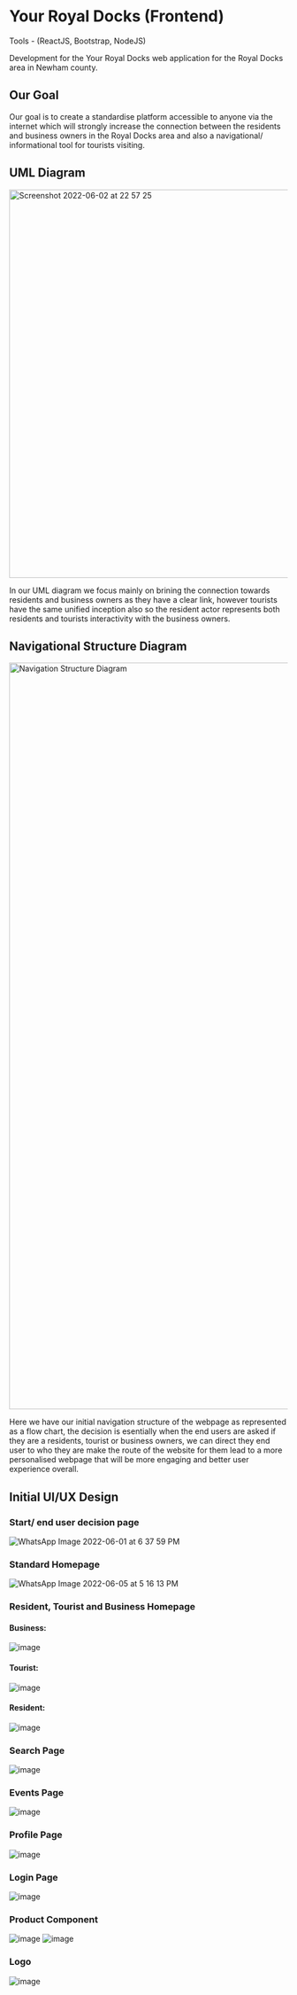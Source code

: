 # Your Royal Docks (Frontend)
Tools - (ReactJS, Bootstrap, NodeJS)

Development for the Your Royal Docks web application for the Royal Docks area in Newham county.

## Our Goal
Our goal is to create a standardise platform accessible to anyone via the internet which will strongly increase the connection between the residents and business owners in the Royal Docks area and also a navigational/ informational tool for tourists visiting.

## UML Diagram

<img width="701" alt="Screenshot 2022-06-02 at 22 57 25" src="https://user-images.githubusercontent.com/77361838/171745218-f8cd5ce6-18cf-4de8-9cf1-c8259d4cabbf.png">

In our UML diagram we focus mainly on brining the connection towards residents and business owners as they have a clear link, however tourists have the same unified inception also so the resident actor represents both residents and tourists interactivity with the business owners.

## Navigational Structure Diagram 

<img width="1348" alt="Navigation Structure Diagram" src="https://user-images.githubusercontent.com/77361838/171745512-6bd84b28-13cd-4aef-a203-9560c3b72fc0.png">

Here we have our initial navigation structure of the webpage as represented as a flow chart, the decision is esentially when the end users are asked if they are a residents, tourist or business owners, we can direct they end user to who they are make the route of the website for them lead to a more personalised webpage that will be more engaging and better user experience overall. 

## Initial UI/UX Design

### Start/ end user decision page

![WhatsApp Image 2022-06-01 at 6 37 59 PM](https://user-images.githubusercontent.com/77361838/171745946-d0e04e01-28b9-4f8d-89ad-8c6ab736fa20.jpeg)

### Standard Homepage
![WhatsApp Image 2022-06-05 at 5 16 13 PM](https://user-images.githubusercontent.com/77361838/172152490-529c651a-a067-4f91-b70a-65b51f995201.jpeg)

### Resident, Tourist and Business Homepage
#### Business:
![image](https://user-images.githubusercontent.com/77361838/178965889-beee6683-293a-4a0d-b874-30d3dbf8ec1f.png)

#### Tourist:
![image](https://user-images.githubusercontent.com/77361838/178965920-051b2f1e-36eb-46bd-95b1-c1c8459f34bf.png)

#### Resident:
![image](https://user-images.githubusercontent.com/77361838/178965937-82d1da23-a968-49e4-88cd-55e176e00182.png)

### Search Page 
![image](https://user-images.githubusercontent.com/77361838/178966245-4a56d7b8-410e-48c4-afc2-94ce0320dade.png)

### Events Page
![image](https://user-images.githubusercontent.com/77361838/178966289-b8d4d790-42df-43a0-94df-4986501a4627.png)

### Profile Page
![image](https://user-images.githubusercontent.com/77361838/178966332-0d947604-6d90-4cfd-8b84-895cee1062ae.png)

### Login Page
![image](https://user-images.githubusercontent.com/77361838/178966373-38c0a496-ec05-4ba5-b4a7-9e26304e5bc8.png)

### Product Component 
![image](https://user-images.githubusercontent.com/77361838/178966434-7822fbf0-43d9-4762-b3a6-116587091b28.png)
![image](https://user-images.githubusercontent.com/77361838/178966472-7afc9588-3067-4160-a31e-2b9eec528002.png)

### Logo 
![image](https://user-images.githubusercontent.com/77361838/178966520-77f4af10-11cb-4038-b6a8-97e3bf85b8a2.png)






